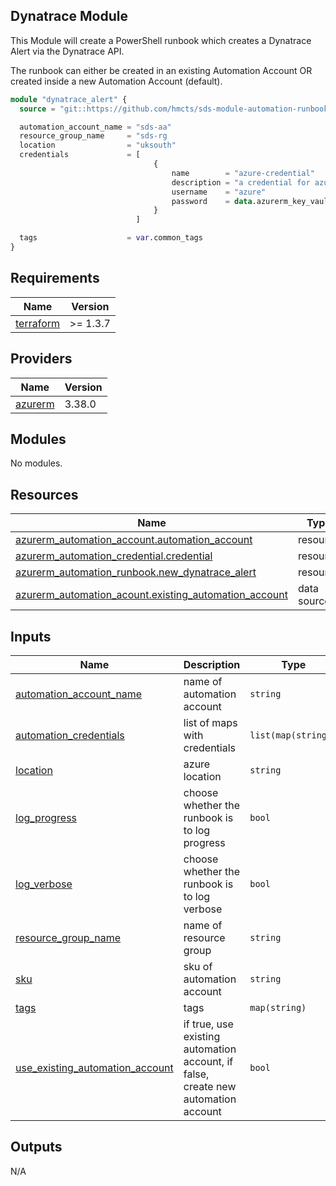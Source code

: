 ## Dynatrace Module

This Module will create a PowerShell runbook which creates a Dynatrace Alert via the Dynatrace API.

The runbook can either be created in an existing Automation Account OR created inside a new Automation Account (default).

```terraform
module "dynatrace_alert" {
  source = "git::https://github.com/hmcts/sds-module-automation-runbook-new-dynatrace-alert"

  automation_account_name = "sds-aa"
  resource_group_name     = "sds-rg
  location                = "uksouth"
  credentials             = [
                                {
                                    name        = "azure-credential"
                                    description = "a credential for azure access"
                                    username    = "azure"
                                    password    = data.azurerm_key_vault_secret.password.value
                                }
                            ]

  tags                    = var.common_tags
}

```

## Requirements   

| Name | Version |
|------|---------|
| <a name="requirement_terraform"></a> [terraform](#requirement\_terraform) | >= 1.3.7 |

## Providers

| Name | Version |
|------|---------|
| <a name="provider_azurerm"></a> [azurerm](#provider\_azurerm) | 3.38.0 |

## Modules

No modules.

## Resources

| Name | Type |
|------|------|
| [azurerm_automation_account.automation_account](https://registry.terraform.io/providers/hashicorp/azurerm/latest/docs/resources/automation_account) | resource |
| [azurerm_automation_credential.credential](https://registry.terraform.io/providers/hashicorp/azurerm/latest/docs/resources/automation_credential) | resource |
| [azurerm_automation_runbook.new_dynatrace_alert](https://registry.terraform.io/providers/hashicorp/azurerm/latest/docs/resources/automation_runbook) | resource |
| [azurerm_automation_acount.existing_automation_account](https://registry.terraform.io/providers/hashicorp/azurerm/latest/docs/data-sources/automation_acount) | data source |

## Inputs

| Name | Description | Type | Default | Required |
|------|-------------|------|---------|:--------:|
| <a name="input_automation_account_name"></a> [automation\_account\_name](#input\_automation\_account\_name) | name of automation account | `string` | n/a | yes |
| <a name="input_automation_credentials"></a> [automation\_credentials](#input\_automation\_credentials) | list of maps with credentials | `list(map(string))` | `[]` | no |
| <a name="input_location"></a> [location](#input\_location) | azure location | `string` | n/a | yes |
| <a name="input_log_progress"></a> [log\_progress](#input\_log\_progress) | choose whether the runbook is to log progress | `bool` | `false` | no |
| <a name="input_log_verbose"></a> [log\_verbose](#input\_log\_verbose) | choose whether the runbook is to log verbose | `bool` | `false` | no |
| <a name="input_resource_group_name"></a> [resource\_group\_name](#input\_resource\_group\_name) | name of resource group | `string` | n/a | yes |
| <a name="input_sku"></a> [sku](#input\_sku) | sku of automation account | `string` | `"Basic"` | no |
| <a name="input_tags"></a> [tags](#input\_tags) | tags | `map(string)` | n/a | yes |
| <a name="input_use_existing_automation_account"></a> [use\_existing\_automation\_account](#input\_use\_existing\_automation\_account) | if true, use existing automation account, if false, create new automation account | `bool` | `false` | no |

## Outputs

N/A